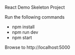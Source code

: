 React Demo Skeleton Project

Run the following commands
* npm install
* npm run dev
* npm start

Browse to  http://localhost:5000 